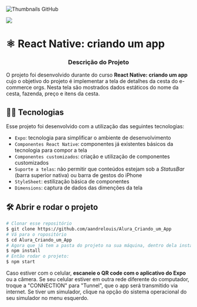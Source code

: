 ![Thumbnails GitHub](https://user-images.githubusercontent.com/9091491/123842348-0e116c80-d8e7-11eb-8618-9c15cc743335.png)

![](https://img.shields.io/github/license/nataliakt/alura-react-native-comecando-do-zero)

# ⚛️ React Native: criando um app

<h3 align="center"> Descrição do Projeto </h1>

O projeto foi desenvolvido durante do curso **React Native: criando um app** cujo o objetivo do projeto é implementar a tela de detalhes da cesta do e-commerce orgs. Nesta tela são mostrados dados estáticos do nome da cesta, fazenda, preço e itens da cesta.


## 🧑‍💻 Tecnologias
Esse projeto foi desenvolvido com a utilização das seguintes tecnologias:

- `Expo`: tecnologia para simplificar o ambiente de desenvolvimento
- `Componentes React Native`: componentes já existentes básicos da tecnologia para compor a tela
- `Componentes customizados`: criação e utilização de componentes customizados
- `Suporte a telas`: não permitir que conteúdos estejam sob a *StatusBar* (barra superior nativa) ou barra de gestos do iPhone
- `StyleSheet`: estilização básica de componentes
- `Dimensions`: captura de dados das dimenções da tela


## 🛠️ Abrir e rodar o projeto


```bash
# Clonar esse repositório
$ git clone https://github.com/aandrelouis/Alura_Criando_um_App
# Vá para o ropositório
$ cd Alura_Criando_um_App
# Agora que já tem a pasta do projeto na sua máquina, dentro dela instale as dependências:
$ npm install
# Então rodar o projeto:
$ npm start
```
Caso estiver com o celular, **escaneie o QR code com o aplicativo do Expo** ou a câmera.
Se seu celular estiver em outra rede diferente do computador, troque a "CONNECTION" para "Tunnel", que o app será transmitido via internet.
Se tiver um simulador, clique na opção do sistema operacional do seu simulador no menu esquerdo.
